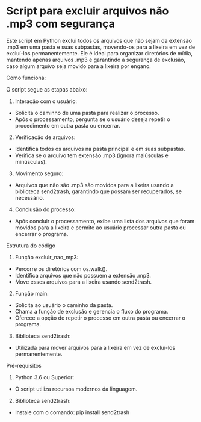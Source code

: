 # Script para excluir arquivos não .mp3 com segurança

Este script em Python exclui todos os arquivos que não sejam da extensão .mp3 em uma pasta e suas subpastas, movendo-os para a lixeira em vez de excluí-los permanentemente. Ele é ideal para organizar diretórios de mídia, mantendo apenas arquivos .mp3 e garantindo a segurança de exclusão, caso algum arquivo seja movido para a lixeira por engano.

Como funciona:

O script segue as etapas abaixo:

1. Interação com o usuário:

- Solicita o caminho de uma pasta para realizar o processo.
- Após o processamento, pergunta se o usuário deseja repetir o procedimento em outra pasta ou encerrar.

2. Verificação de arquivos:

- Identifica todos os arquivos na pasta principal e em suas subpastas.
- Verifica se o arquivo tem extensão .mp3 (ignora maiúsculas e minúsculas).

3. Movimento seguro:

- Arquivos que não são .mp3 são movidos para a lixeira usando a biblioteca send2trash, garantindo que possam ser recuperados, se necessário.

4. Conclusão do processo:

- Após concluir o processamento, exibe uma lista dos arquivos que foram movidos para a lixeira e permite ao usuário processar outra pasta ou encerrar o programa.


Estrutura do código

1. Função excluir_nao_mp3:

- Percorre os diretórios com os.walk().
- Identifica arquivos que não possuem a extensão .mp3.
- Move esses arquivos para a lixeira usando send2trash.

2. Função main:

- Solicita ao usuário o caminho da pasta.
- Chama a função de exclusão e gerencia o fluxo do programa.
- Oferece a opção de repetir o processo em outra pasta ou encerrar o programa.

3. Biblioteca send2trash:

- Utilizada para mover arquivos para a lixeira em vez de excluí-los permanentemente.


Pré-requisitos

1. Python 3.6 ou Superior:

- O script utiliza recursos modernos da linguagem.

2. Biblioteca send2trash:

- Instale com o comando:
pip install send2trash



